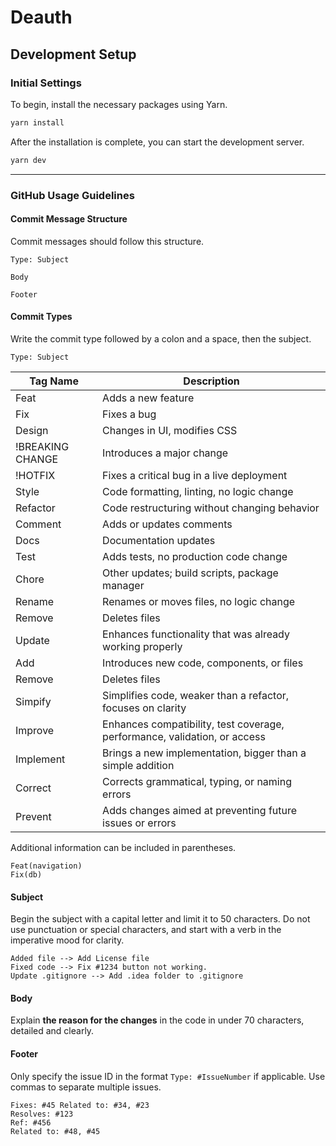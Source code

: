 # Deauth

## Development Setup

### Initial Settings

To begin, install the necessary packages using Yarn.

```bash
yarn install
```

After the installation is complete, you can start the development server.

```bash
yarn dev
```

---

### GitHub Usage Guidelines

#### Commit Message Structure

Commit messages should follow this structure.

```
Type: Subject

Body

Footer
```

#### Commit Types

Write the commit type followed by a colon and a space, then the subject.

```
Type: Subject
```

| Tag Name         | Description                                                               |
| ---------------- | ------------------------------------------------------------------------- |
| Feat             | Adds a new feature                                                        |
| Fix              | Fixes a bug                                                               |
| Design           | Changes in UI, modifies CSS                                               |
| !BREAKING CHANGE | Introduces a major change                                                 |
| !HOTFIX          | Fixes a critical bug in a live deployment                                 |
| Style            | Code formatting, linting, no logic change                                 |
| Refactor         | Code restructuring without changing behavior                              |
| Comment          | Adds or updates comments                                                  |
| Docs             | Documentation updates                                                     |
| Test             | Adds tests, no production code change                                     |
| Chore            | Other updates; build scripts, package manager                             |
| Rename           | Renames or moves files, no logic change                                   |
| Remove           | Deletes files                                                             |
| Update           | Enhances functionality that was already working properly                  |
| Add              | Introduces new code, components, or files                                 |
| Remove           | Deletes files                                                             |
| Simpify          | Simplifies code, weaker than a refactor, focuses on clarity               |
| Improve          | Enhances compatibility, test coverage, performance, validation, or access |
| Implement        | Brings a new implementation, bigger than a simple addition                |
| Correct          | Corrects grammatical, typing, or naming errors                            |
| Prevent          | Adds changes aimed at preventing future issues or errors                  |

Additional information can be included in parentheses.

```
Feat(navigation)
Fix(db)
```

#### Subject

Begin the subject with a capital letter and limit it to 50 characters. Do not use punctuation or special characters, and start with a verb in the imperative mood for clarity.

```
Added file --> Add License file
Fixed code --> Fix #1234 button not working.
Update .gitignore --> Add .idea folder to .gitignore
```

#### Body

Explain **the reason for the changes** in the code in under 70 characters, detailed and clearly.

#### Footer

Only specify the issue ID in the format `Type: #IssueNumber` if applicable. Use commas to separate multiple issues.

```
Fixes: #45 Related to: #34, #23
Resolves: #123
Ref: #456
Related to: #48, #45
```
